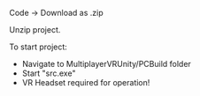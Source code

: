 Code -> Download as .zip

Unzip project. 

To start project:

- Navigate to MultiplayerVRUnity/PCBuild folder
- Start "src.exe"
- VR Headset required for operation!
